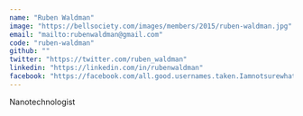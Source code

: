 ```yaml
---
name: "Ruben Waldman"
image: "https://bellsociety.com/images/members/2015/ruben-waldman.jpg"
email: "mailto:rubenwaldman@gmail.com"
code: "ruben-waldman"
github: ""
twitter: "https://twitter.com/ruben_waldman"
linkedin: "https://linkedin.com/in/rubenwaldman"
facebook: "https://facebook.com/all.good.usernames.taken.Iamnotsurewhattodo"
---
```

Nanotechnologist